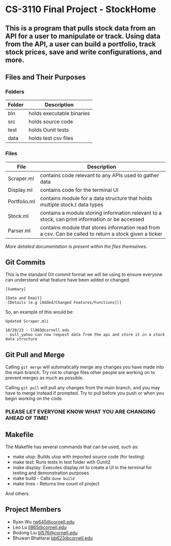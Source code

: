 # CS-3110 Final Project - StockHome
This is a program that pulls stock data from an API for a user to manipulate or track. Using data from the API, a user can build a portfolio, track stock prices, save and write configurations, and more. 
-----------------------------------
## Files and Their Purposes
### Folders 
| Folder | Description |
| ----------- | ----------- |
| bin | holds executable binaries |
| src | holds source code |
| test | holds Ounit tests |
| data | holds test csv files |

### Files
| File | Description |
| ----------- | ----------- |
| Scraper.ml | contains code relevant to any APIs used to gather data |
| Display.ml | contains code for the terminal UI |
| Portfolio.ml | contains module for a data structure that holds multiple stock.t data types |
| Stock.ml | contains a module storing information relevant to a stock, can print information or be accessed  | 
| Parser.ml | contains module that stores information read from a csv. Can be called to return a stock given a ticker | 

*More detailed documentation is present within the files themselves.*


## Git Commits
This is the standard Git commit format we will be using to ensure everyone can understand what feature have been added or changed.

```
[Summary]

[Date and Email]
-[Details (e.g [Added/Changed Features/Functions])]

```

So, an example of this would be:

```
Updated Scraper.mli

10/20/23 - ll865@cornell.edu
- pull_yahoo can now request data from the api and store it in a stock data structure 

```

## Git Pull and Merge 
Calling `git merge` will automatically merge any changes you have made into the main branch. Try not to change files other people are working on to prevent merges as much as possible.

Calling `git pull` will pull any changes from the main branch, and you may have to merge instead if prompted. Try to pull before you push or when you begin working on the code.

### PLEASE LET EVERYONE KNOW WHAT YOU ARE CHANGING AHEAD OF TIME!


## Makefile
The Makefile has several commands that can be used, such as:

- make utop: Builds utop with imported source code (for testing)
- make test: Runs tests in test folder with Ounit2
- make display: Executes display.ml to create a UI in the terminal for testing and demonstration purposes
- make build - Calls `dune build`
- make lines - Returns line count of project

And others.

## Project Members 
- Ryan Wu rw645@cornell.edu 
- Leo Lu ll865@cornell.edu 
- Bodong Liu bl576@cornell.edu 
- Bhuwan Bhattarai bb623@cornell.edu 
